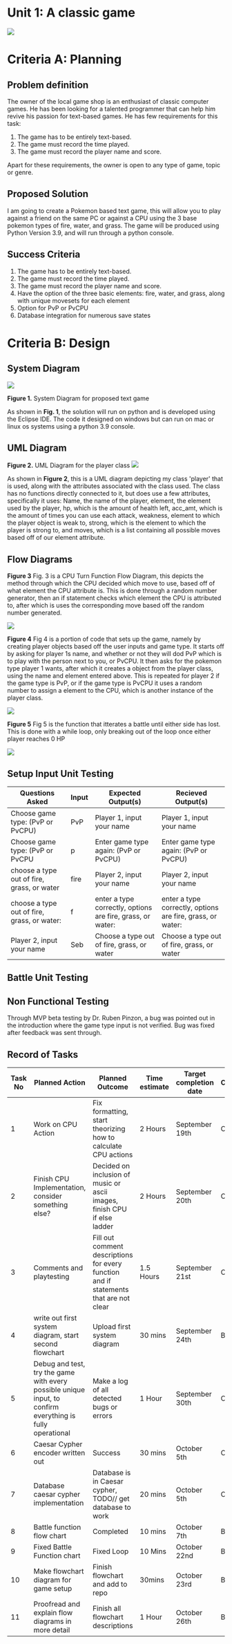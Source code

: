 # Unit 1: A classic game 
![](game.gif)

# Criteria A: Planning

## Problem definition

The owner of the local game shop is an enthusiast of classic computer games. He has been looking for a talented programmer that can help him revive his passion for text-based games. He has few requirements for this task:

1. The game has to be entirely text-based.
2. The game must record the time played.
3. The game must record the player name and score.

Apart for these requirements, the owner is open to any type of game, topic or genre.

## Proposed Solution

I am going to create a Pokemon based text game, this will allow you to play against a friend on the same PC or against a CPU using the 3 base pokemon types of fire, water, and grass. The game will be produced using Python Version 3.9, and will run through a python console.

## Success Criteria
1. The game has to be entirely text-based.
2. The game must record the time played.
3. The game must record the player name and score.
4. Have the option of the three basic elements: fire, water, and grass, along with unique movesets for each element
5. Option for PvP or PvCPU
6. Database integration for numerous save states

# Criteria B: Design

## System Diagram

![](System_Diagram.png)

**Figure 1.** System Diagram for proposed text game

As shown in **Fig. 1**, the solution will run on python and is developed using the Eclipse IDE. The code it designed on windows but can run on mac or linux os systems using a python 3.9 console.

## UML Diagram

**Figure 2.** UML Diagram for the player class
![](playerUML.png)

As shown in **Figure 2**, this is a UML diagram depicting my class 'player' that is used, along with the attributes associated with the class used. The class has no functions directly connected to it, but does use a few attributes, specifically it uses: Name, the name of the player, element, the element used by the player, hp, which is the amount of health left, acc_amt, which is the amount of times you can use each attack, weakness, element to which the player object is weak to, strong, which is the element to which the player is strong to, and moves, which is a list containing all possible moves based off of our element attribute.

## Flow Diagrams
**Figure 3**
Fig. 3 is a CPU Turn Function Flow Diagram, this depicts the method through which the CPU decided which move to use, based off of what element the CPU attribute is. This is done through a random number generator, then an if statement checks which element the CPU is attributed to, after which is uses the corresponding move based off the random number generated.

![](export_canvas_cpu-command-selection-210922_2204.png)


**Figure 4**
Fig 4 is a portion of code that sets up the game, namely by creating player objects based off the user inputs and game type. It starts off by asking for player 1s name, and whether or not they will dod PvP which is to play with the person next to you, or PvCPU. It then asks for the pokemon type player 1 wants, after which it creates a object from the player class, using the name and element entered above. This is repeated for player 2 if the game type is PvP, or if the game type is PvCPU it uses a random number to assign a element to the CPU, which is another instance of the player class.

![](setupchart.png)

**Figure 5**
Fig 5 is the function that itterates a battle until either side has lost. This is done with a while loop, only breaking out of the loop once either player reaches 0 HP 

![](BattleDiagram.png)

## Setup Input Unit Testing
| Questions Asked | Input | Expected Output(s) | Recieved Output(s) |
|---|---|---|---|
| Choose game type: (PvP or PvCPU) | PvP | Player 1, input your name | Player 1, input your name |
| Choose game type: (PvP or PvCPU | p | Enter game type again: (PvP or PvCPU) | Enter game type again: (PvP or PvCPU) |
| choose a type out of fire, grass, or water | fire | Player 2, input your name | Player 2, input your name |
| choose a type out of fire, grass, or water: | f | enter a type correctly, options are fire, grass, or water: | enter a type correctly, options are fire, grass, or water: |
| Player 2, input your name | Seb | Choose a type out of fire, grass, or water | Choose a type out of fire, grass, or water |

## Battle Unit Testing


## Non Functional Testing

Through MVP beta testing by Dr. Ruben Pinzon, a bug was pointed out in the introduction where the game type input is not verified. Bug was fixed after feedback was sent through. 

## Record of Tasks
| Task No | Planned Action | Planned Outcome | Time estimate | Target completion date | Criterion |
|---|---|---|---|---|---|
| 1 | Work on CPU Action | Fix formatting, start theorizing how to calculate CPU actions | 2 Hours | September 19th | C |
| 2 | Finish CPU Implementation, consider something else? | Decided on inclusion of music or ascii images, finish CPU if else ladder | 2 Hours | September 20th | C |
| 3 | Comments and playtesting | Fill out comment descriptions for every function and if statements that are not clear | 1.5 Hours | September 21st | C |
| 4 | write out first system diagram, start second flowchart | Upload first system diagram | 30 mins | September 24th | B |
| 5 | Debug and test, try the game with every possible unique input,  to confirm everything is fully operational | Make a log of all detected bugs or errors | 1 Hour | September 30th | C |
| 6 | Caesar Cypher encoder written out | Success | 30 mins | October 5th | C |
| 7 | Database caesar cypher implementation | Database is in Caesar cypher, TODO// get database to work  | 20 mins | October 5th | C |
| 8 | Battle function flow chart | Completed | 10 mins | October 7th | B |
| 9 | Fixed Battle Function chart | Fixed Loop | 10 Mins | October 22nd | B |
| 10 | Make flowchart diagram for game setup | Finish flowchart and add to repo | 30mins | October 23rd | B |
| 11 | Proofread and explain flow diagrams in more detail | Finish all flowchart descriptions | 1 Hour | October 26th | B |
